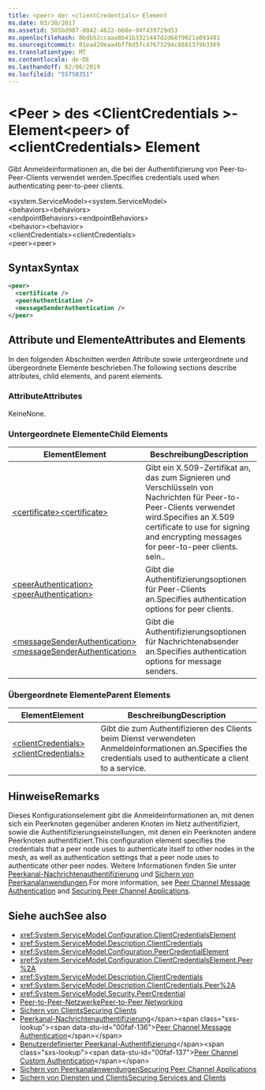 ```yaml
---
title: <peer> der <clientCredentials> Element
ms.date: 03/30/2017
ms.assetid: 505bd987-0042-4622-b68e-94f439729d53
ms.openlocfilehash: 8bdb52ccaaa8b41b3321447d2d68f9021a093481
ms.sourcegitcommit: 01ea420eaa4bf76d5fc47673294c8881379b3369
ms.translationtype: MT
ms.contentlocale: de-DE
ms.lasthandoff: 02/06/2019
ms.locfileid: "55758351"
---
```

# <a name="peer-of-clientcredentials-element"></a><span data-ttu-id="00faf-102">\<Peer > des \<ClientCredentials >-Element</span><span class="sxs-lookup"><span data-stu-id="00faf-102">\<peer> of \<clientCredentials> Element</span></span>
<span data-ttu-id="00faf-103">Gibt Anmeldeinformationen an, die bei der Authentifizierung von Peer-to-Peer-Clients verwendet werden.</span><span class="sxs-lookup"><span data-stu-id="00faf-103">Specifies credentials used when authenticating peer-to-peer clients.</span></span>  
  
 <span data-ttu-id="00faf-104">\<system.ServiceModel></span><span class="sxs-lookup"><span data-stu-id="00faf-104">\<system.ServiceModel></span></span>  
<span data-ttu-id="00faf-105">\<behaviors></span><span class="sxs-lookup"><span data-stu-id="00faf-105">\<behaviors></span></span>  
<span data-ttu-id="00faf-106">\<endpointBehaviors></span><span class="sxs-lookup"><span data-stu-id="00faf-106">\<endpointBehaviors></span></span>  
<span data-ttu-id="00faf-107">\<behavior></span><span class="sxs-lookup"><span data-stu-id="00faf-107">\<behavior></span></span>  
<span data-ttu-id="00faf-108">\<clientCredentials></span><span class="sxs-lookup"><span data-stu-id="00faf-108">\<clientCredentials></span></span>  
<span data-ttu-id="00faf-109">\<peer></span><span class="sxs-lookup"><span data-stu-id="00faf-109">\<peer></span></span>  
  
## <a name="syntax"></a><span data-ttu-id="00faf-110">Syntax</span><span class="sxs-lookup"><span data-stu-id="00faf-110">Syntax</span></span>  
  
```xml  
<peer>
  <certificate />
  <peerAuthentication />
  <messageSenderAuthentication />
</peer>
```  
  
## <a name="attributes-and-elements"></a><span data-ttu-id="00faf-111">Attribute und Elemente</span><span class="sxs-lookup"><span data-stu-id="00faf-111">Attributes and Elements</span></span>  
 <span data-ttu-id="00faf-112">In den folgenden Abschnitten werden Attribute sowie untergeordnete und übergeordnete Elemente beschrieben.</span><span class="sxs-lookup"><span data-stu-id="00faf-112">The following sections describe attributes, child elements, and parent elements.</span></span>  
  
### <a name="attributes"></a><span data-ttu-id="00faf-113">Attribute</span><span class="sxs-lookup"><span data-stu-id="00faf-113">Attributes</span></span>  
 <span data-ttu-id="00faf-114">Keine</span><span class="sxs-lookup"><span data-stu-id="00faf-114">None.</span></span>  
  
### <a name="child-elements"></a><span data-ttu-id="00faf-115">Untergeordnete Elemente</span><span class="sxs-lookup"><span data-stu-id="00faf-115">Child Elements</span></span>  
  
|<span data-ttu-id="00faf-116">Element</span><span class="sxs-lookup"><span data-stu-id="00faf-116">Element</span></span>|<span data-ttu-id="00faf-117">Beschreibung</span><span class="sxs-lookup"><span data-stu-id="00faf-117">Description</span></span>|  
|-------------|-----------------|  
|[<span data-ttu-id="00faf-118">\<certificate></span><span class="sxs-lookup"><span data-stu-id="00faf-118">\<certificate></span></span>](../../../../../docs/framework/configure-apps/file-schema/wcf/certificate-element.md)|<span data-ttu-id="00faf-119">Gibt ein X.509-Zertifikat an, das zum Signieren und Verschlüsseln von Nachrichten für Peer-to-Peer-Clients verwendet wird.</span><span class="sxs-lookup"><span data-stu-id="00faf-119">Specifies an X.509 certificate to use for signing and encrypting messages for peer-to-peer clients.</span></span> <span data-ttu-id="00faf-120">sein.</span><span class="sxs-lookup"><span data-stu-id="00faf-120">.</span></span>|  
|[<span data-ttu-id="00faf-121">\<peerAuthentication></span><span class="sxs-lookup"><span data-stu-id="00faf-121">\<peerAuthentication></span></span>](../../../../../docs/framework/configure-apps/file-schema/wcf/peerauthentication-element.md)|<span data-ttu-id="00faf-122">Gibt die Authentifizierungsoptionen für Peer-Clients an.</span><span class="sxs-lookup"><span data-stu-id="00faf-122">Specifies authentication options for peer clients.</span></span>|  
|[<span data-ttu-id="00faf-123">\<messageSenderAuthentication></span><span class="sxs-lookup"><span data-stu-id="00faf-123">\<messageSenderAuthentication></span></span>](../../../../../docs/framework/configure-apps/file-schema/wcf/messagesenderauthentication-element.md)|<span data-ttu-id="00faf-124">Gibt die Authentifizierungsoptionen für Nachrichtenabsender an.</span><span class="sxs-lookup"><span data-stu-id="00faf-124">Specifies authentication options for message senders.</span></span>|  
  
### <a name="parent-elements"></a><span data-ttu-id="00faf-125">Übergeordnete Elemente</span><span class="sxs-lookup"><span data-stu-id="00faf-125">Parent Elements</span></span>  
  
|<span data-ttu-id="00faf-126">Element</span><span class="sxs-lookup"><span data-stu-id="00faf-126">Element</span></span>|<span data-ttu-id="00faf-127">Beschreibung</span><span class="sxs-lookup"><span data-stu-id="00faf-127">Description</span></span>|  
|-------------|-----------------|  
|[<span data-ttu-id="00faf-128">\<clientCredentials></span><span class="sxs-lookup"><span data-stu-id="00faf-128">\<clientCredentials></span></span>](../../../../../docs/framework/configure-apps/file-schema/wcf/clientcredentials.md)|<span data-ttu-id="00faf-129">Gibt die zum Authentifizieren des Clients beim Dienst verwendeten Anmeldeinformationen an.</span><span class="sxs-lookup"><span data-stu-id="00faf-129">Specifies the credentials used to authenticate a client to a service.</span></span>|  
  
## <a name="remarks"></a><span data-ttu-id="00faf-130">Hinweise</span><span class="sxs-lookup"><span data-stu-id="00faf-130">Remarks</span></span>  
 <span data-ttu-id="00faf-131">Dieses Konfigurationselement gibt die Anmeldeinformationen an, mit denen sich ein Peerknoten gegenüber anderen Knoten im Netz authentifiziert, sowie die Authentifizierungseinstellungen, mit denen ein Peerknoten andere Peerknoten authentifiziert.</span><span class="sxs-lookup"><span data-stu-id="00faf-131">This configuration element specifies the credentials that a peer node uses to authenticate itself to other nodes in the mesh, as well as authentication settings that a peer node uses to authenticate other peer nodes.</span></span> <span data-ttu-id="00faf-132">Weitere Informationen finden Sie unter [Peerkanal-Nachrichtenauthentifizierung](https://docs.microsoft.com/previous-versions/dotnet/netframework-3.5/aa967730(v=vs.90)) und [Sichern von Peerkanalanwendungen](../../../../../docs/framework/wcf/feature-details/securing-peer-channel-applications.md).</span><span class="sxs-lookup"><span data-stu-id="00faf-132">For more information, see [Peer Channel Message Authentication](https://docs.microsoft.com/previous-versions/dotnet/netframework-3.5/aa967730(v=vs.90)) and [Securing Peer Channel Applications](../../../../../docs/framework/wcf/feature-details/securing-peer-channel-applications.md).</span></span>  
  
## <a name="see-also"></a><span data-ttu-id="00faf-133">Siehe auch</span><span class="sxs-lookup"><span data-stu-id="00faf-133">See also</span></span>
- <xref:System.ServiceModel.Configuration.ClientCredentialsElement>
- <xref:System.ServiceModel.Description.ClientCredentials>
- <xref:System.ServiceModel.Configuration.PeerCredentialElement>
- <xref:System.ServiceModel.Configuration.ClientCredentialsElement.Peer%2A>
- <xref:System.ServiceModel.Description.ClientCredentials>
- <xref:System.ServiceModel.Description.ClientCredentials.Peer%2A>
- <xref:System.ServiceModel.Security.PeerCredential>
- [<span data-ttu-id="00faf-134">Peer-to-Peer-Netzwerke</span><span class="sxs-lookup"><span data-stu-id="00faf-134">Peer-to-Peer Networking</span></span>](../../../../../docs/framework/wcf/feature-details/peer-to-peer-networking.md)
- [<span data-ttu-id="00faf-135">Sichern von Clients</span><span class="sxs-lookup"><span data-stu-id="00faf-135">Securing Clients</span></span>](../../../../../docs/framework/wcf/securing-clients.md)
- <span data-ttu-id="00faf-136">[Peerkanal-Nachrichtenauthentifizierung](https://docs.microsoft.com/previous-versions/dotnet/netframework-3.5/aa967730(v=vs.90))</span><span class="sxs-lookup"><span data-stu-id="00faf-136">[Peer Channel Message Authentication](https://docs.microsoft.com/previous-versions/dotnet/netframework-3.5/aa967730(v=vs.90))</span></span>
- <span data-ttu-id="00faf-137">[Benutzerdefinierter Peerkanal-Authentifizierung](https://docs.microsoft.com/previous-versions/dotnet/netframework-3.5/ms751447(v=vs.90))</span><span class="sxs-lookup"><span data-stu-id="00faf-137">[Peer Channel Custom Authentication](https://docs.microsoft.com/previous-versions/dotnet/netframework-3.5/ms751447(v=vs.90))</span></span>
- [<span data-ttu-id="00faf-138">Sichern von Peerkanalanwendungen</span><span class="sxs-lookup"><span data-stu-id="00faf-138">Securing Peer Channel Applications</span></span>](../../../../../docs/framework/wcf/feature-details/securing-peer-channel-applications.md)
- [<span data-ttu-id="00faf-139">Sichern von Diensten und Clients</span><span class="sxs-lookup"><span data-stu-id="00faf-139">Securing Services and Clients</span></span>](../../../../../docs/framework/wcf/feature-details/securing-services-and-clients.md)
